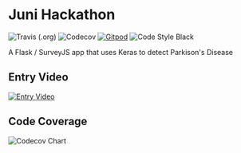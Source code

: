 
# Juni Hackathon 
![Travis (.org)](https://img.shields.io/travis/gideon357/JuniHackathonFinal?style=for-the-badge) ![Codecov](https://img.shields.io/codecov/c/github/gideon357/JuniHackathonMaster?style=for-the-badge) [![Gitpod](https://img.shields.io/badge/Gitpod%20-Ready%20to%20Code-blue?style=for-the-badge&logo=gitpod)](https://gitpod.io/#github.com/gideon357/JuniHackathonFinal) ![Code Style Black](https://img.shields.io/badge/code%20style-black-black?style=for-the-badge)

A Flask / SurveyJS app that uses Keras to detect Parkison's Disease

## Entry Video
[![Entry Video](http://img.youtube.com/vi/ScMzIvxBSi4/0.jpg)](http://www.youtube.com/watch?v=ScMzIvxBSi4 "Entry Video")

## Code Coverage
![Codecov Chart](https://via.placeholder.com/150)

